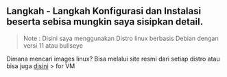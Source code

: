 ## Langkah - Langkah Konfigurasi dan Instalasi beserta sebisa mungkin saya sisipkan detail.
> Note : Disini saya menggunakan Distro linux berbasis Debian dengan versi 11 atau bullseye

Dimana mencari images linux? Bisa melalui site resmi dari setiap distro atau bisa juga [disini](https://www.osboxes.org/) > for VM
